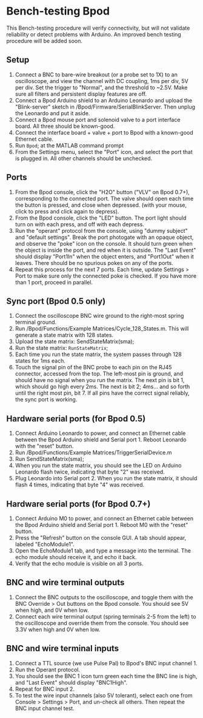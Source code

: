 # Bench-testing Bpod
This Bench-testing procedure will verify connectivity, but will not validate reliability or detect problems with Arduino. An improved bench testing procedure will be added soon. 

## Setup

1. Connect a BNC to bare-wire breakout (or a probe set to 1X) to an oscilloscope, and view the channel with DC coupling, 1ms per div, 5V per div. Set the trigger to "Normal", and the threshold to ~2.5V. Make sure all filters and persistent display features are off.
2. Connect a Bpod Arduino shield to an Arduino Leonardo and upload the "Blink-server" sketch in /Bpod/Firmware/SerialBlinkServer. Then unplug the Leonardo and put it aside.
3. Connect a Bpod mouse port and solenoid valve to a port interface board. All three should be known-good.
4. Connect the interface board + valve + port to Bpod with a known-good Ethernet cable.
5. Run `Bpod`; at the MATLAB command prompt
6. From the Settings menu, select the "Port" icon, and select the port that is plugged in. All other channels should be unchecked.

## Ports

1. From the Bpod console, click the "H2O" button ("VLV" on Bpod 0.7+), corresponding to the connected port. The valve should open each time the button is pressed, and close when depressed. (with your mouse, click to press and click again to depress).
2. From the Bpod console, click the "LED" button. The port light should turn on with each press, and off with each depress.
3. Run the "operant" protocol from the console, using "dummy subject" and "default settings". Break the port photogate with an opaque object, and observe the "poke" icon on the console. It should turn green when the object is inside the port, and red when it is outside. The "Last Event" should display "Port1In" when the object enters, and "Port1Out" when it leaves.  There should be no spurious pokes on any of the ports.
4. Repeat this process for the next 7 ports. Each time, update Settings > Port to make sure only the connected poke is checked. If you have more than 1 port, proceed in parallel.

## Sync port (Bpod 0.5 only)

1. Connect the oscilloscope BNC wire ground to the right-most spring terminal ground. 
2. Run /Bpod/Functions/Example Matrices/Cycle_128_States.m. This will generate a state matrix with 128 states.
3. Upload the state matrix: SendStateMatrix(sma);
4. Run the state matrix: `RunStateMatrix`;
5. Each time you run the state matrix, the system passes through 128 states for 1ms each.
6. Touch the signal pin of the BNC probe to each pin on the RJ45 connector, accessed from the top. The left-most pin is ground, and should have no signal when you run the matrix. The next pin is bit 1, which should go high every 2ms. The next is bit 2; 4ms... and so forth until the right most pin, bit 7. If all pins have the correct signal reliably, the sync port is working.

## Hardware serial ports (for Bpod 0.5)
1. Connect Arduino Leonardo to power, and connect an Ethernet cable between the Bpod Arduino shield and Serial port 1. Reboot Leonardo with the "reset" button.
2. Run /Bpod/Functions/Example Matrices/TriggerSerialDevice.m
3. Run SendStateMatrix(sma);
4. When you run the state matrix, you should see the LED on Arduino Leonardo flash twice, indicating that byte "2" was received. 
5. Plug Leonardo into Serial port 2. When you run the state matrix, it should flash 4 times, indicating that byte "4" was received.

## Hardware serial ports (for Bpod 0.7+)

1. Connect Arduino M0 to power, and connect an Ethernet cable between the Bpod Arduino shield and Serial port 1. Reboot M0 with the "reset" button.
2. Press the "Refresh" button on the console GUI. A tab should appear, labeled "EchoModule1".
3. Open the EchoModule1 tab, and type a message into the terminal. The echo module should receive it, and echo it back. 
4. Verify that the echo module is visible on all 3 ports.

## BNC and wire terminal outputs

1. Connect the BNC outputs to the oscilloscope, and toggle them with the BNC Override > Out buttons on the Bpod console. You should see 5V when high, and 0V when low.
2. Connect each wire terminal output (spring terminals 2-5 from the left) to the oscilloscope and override them from the console. You should see 3.3V when high and 0V when low.

## BNC and wire terminal inputs
1. Connect a TTL source (we use Pulse Pal) to Bpod's BNC input channel 1. 
2. Run the Operant protocol. 
3. You should see the BNC 1 icon turn green each time the BNC line is high, and "Last Event" should display "BNC1High".  
4. Repeat for BNC input 2.
5. To test the wire input channels (also 5V tolerant), select each one from Console > Settings > Port, and un-check all others. Then repeat the BNC input channel test.